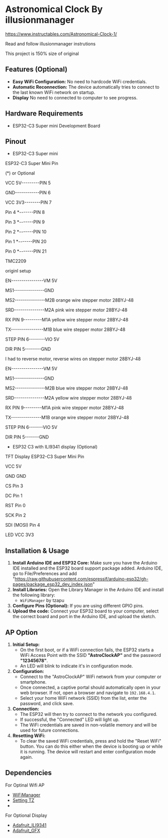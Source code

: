 # Astronomical Clock By illusionmanager
https://www.instructables.com/Astronomical-Clock-1/  

Read and follow illusionmanager instrutions

This project is 150% size of original

## Features (Optional)

- **Easy WiFi Configuration:** No need to hardcode WiFi credentials.
- **Automatic Reconnection:** The device automatically tries to connect to the last known WiFi network on startup.
- **Display** No need to connected to computer to see progress.
## Hardware Requirements

- ESP32-C3 Super mini Development Board

## Pinout

- ESP32-C3 Super mini

 ESP32-C3 Super Mini Pin
 
(*) or Optional

VCC	5V---------PIN 5

GND------------PIN 6

VCC	3V3--------PIN 7

Pin 4 *-------PIN 8

Pin 3 *-------PIN 9

Pin 2 *-------PIN 10

Pin 1 *-------PIN 20

Pin 0 *-------PIN 21


TMC2209

originl setup

EN----------------VM 5V

MS1---------------GND

MS2---------------M2B  orange wire stepper motor 28BYJ-48

SRD---------------M2A  pink wire stepper motor 28BYJ-48

RX  PIN 9---------M1A  yellow wire stepper motor 28BYJ-48

TX----------------M1B  blue wire stepper motor 28BYJ-48

STEP PIN 6--------VIO 5V

DIR  PIN 5--------GND


I had to reverse motor, reverse wires on stepper motor 28BYJ-48


EN----------------VM 5V

MS1---------------GND

MS2---------------M2B  blue wire stepper motor 28BYJ-48

SRD---------------M2A  yellow wire stepper motor 28BYJ-48

RX  PIN 9---------M1A  pink wire stepper motor 28BYJ-48

TX---------------M1B  orange wire stepper motor 28BYJ-48

STEP PIN 6-------VIO 5V

DIR  PIN 5-------GND



- ESP32 C3 with ILI9341 display (Optional)

TFT Display	   ESP32-C3 Super Mini Pin

VCC				      	5V

GND		    			GND

CS				     	Pin 3

DC			      	Pin 1

RST			    		Pin 0

SCK					    Pin 2

SDI (MOSI)  Pin 4

LED VCC				3V3

## Installation & Usage

1.  **Install Arduino IDE and ESP32 Core:** Make sure you have the Arduino IDE installed and the ESP32 board support package added.
    Arduino IDE, go to File/Preferences and add "https://raw.githubusercontent.com/espressif/arduino-esp32/gh-pages/package_esp32_dev_index.json" 
2.  **Install Libraries:** Open the Library Manager in the Arduino IDE and install the following library:
    -   `WiFiManager` by tzapu
3.  **Configure Pins (Optional):** If you are using different GPIO pins.
4.  **Upload the code:** Connect your ESP32 board to your computer, select the correct board and port in the Arduino IDE, and upload the sketch.

## AP Option

1.  **Initial Setup:**
    -   On the first boot, or if a WiFi connection fails, the ESP32 starts a WiFi Access Point with the SSID **"AstroClockAP"** and the password **"12345678"**.
    -   An LED will blink to indicate it's in configuration mode.
2.  **Configuration:**
    -   Connect to the "AstroClockAP" WiFi network from your computer or smartphone.
    -   Once connected, a captive portal should automatically open in your web browser. If not, open a browser and navigate to `192.168.4.1`.
    -   Select your home WiFi network (SSID) from the list, enter the password, and click save.
3.  **Connection:**
    -   The ESP32 will then try to connect to the network you configured.
    -   If successful, the "Connected" LED will light up.
    -   The WiFi credentials are saved in non-volatile memory and will be used for future connections.
4.  **Resetting WiFi:**
    -   To clear the saved WiFi credentials, press and hold the "Reset WiFi" button. You can do this either when the device is booting up or while it is running. The device will restart and enter configuration mode again.

## Dependencies
For Optinal Wifi AP
-   [WiFiManager](https://github.com/tzapu/WiFiManager) 
-   [Setting  TZ](https://github.com/esp8266/Arduino/blob/master/cores/esp8266/TZ.h)
-   
For Optional Display
-   [Adafruit_ILI9341](https://github.com/tzapu/WiFiManager) 
-   [Adafruit_GFX](https://github.com/tzapu/WiFiManager) 
